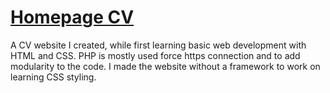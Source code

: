 # [Homepage CV](https://aapokokko.fi/)

A CV website I created, while first learning basic web development with HTML and CSS. PHP is mostly used force https connection and to add modularity to the code. I made the website without a framework to work on learning CSS styling.